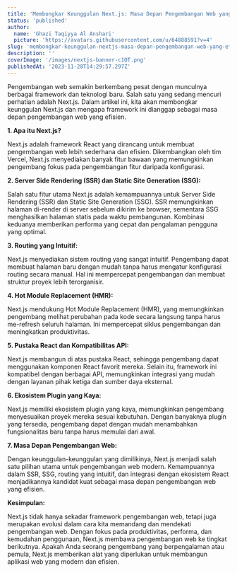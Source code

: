 ```yaml
---
title: 'Membongkar Keunggulan Next.js: Masa Depan Pengembangan Web yang Efisien'
status: 'published'
author:
  name: 'Ghazi Taqiyya Al Anshari'
  picture: 'https://avatars.githubusercontent.com/u/64888591?v=4'
slug: 'membongkar-keunggulan-nextjs-masa-depan-pengembangan-web-yang-efisien'
description: ''
coverImage: '/images/nextjs-banner-c1OT.png'
publishedAt: '2023-11-28T14:29:57.297Z'
---
```


Pengembangan web semakin berkembang pesat dengan munculnya berbagai framework dan teknologi baru. Salah satu yang sedang mencuri perhatian adalah Next.js. Dalam artikel ini, kita akan membongkar keunggulan Next.js dan mengapa framework ini dianggap sebagai masa depan pengembangan web yang efisien.

**1. Apa itu Next.js?**

Next.js adalah framework React yang dirancang untuk membuat pengembangan web lebih sederhana dan efisien. Dikembangkan oleh tim Vercel, Next.js menyediakan banyak fitur bawaan yang memungkinkan pengembang fokus pada pengembangan fitur daripada konfigurasi.

**2. Server Side Rendering (SSR) dan Static Site Generation (SSG):**

Salah satu fitur utama Next.js adalah kemampuannya untuk Server Side Rendering (SSR) dan Static Site Generation (SSG). SSR memungkinkan halaman di-render di server sebelum dikirim ke browser, sementara SSG menghasilkan halaman statis pada waktu pembangunan. Kombinasi keduanya memberikan performa yang cepat dan pengalaman pengguna yang optimal.

**3. Routing yang Intuitif:**

Next.js menyediakan sistem routing yang sangat intuitif. Pengembang dapat membuat halaman baru dengan mudah tanpa harus mengatur konfigurasi routing secara manual. Hal ini mempercepat pengembangan dan membuat struktur proyek lebih terorganisir.

**4. Hot Module Replacement (HMR):**

Next.js mendukung Hot Module Replacement (HMR), yang memungkinkan pengembang melihat perubahan pada kode secara langsung tanpa harus me-refresh seluruh halaman. Ini mempercepat siklus pengembangan dan meningkatkan produktivitas.

**5. Pustaka React dan Kompatibilitas API:**

Next.js membangun di atas pustaka React, sehingga pengembang dapat menggunakan komponen React favorit mereka. Selain itu, framework ini kompatibel dengan berbagai API, memungkinkan integrasi yang mudah dengan layanan pihak ketiga dan sumber daya eksternal.

**6. Ekosistem Plugin yang Kaya:**

Next.js memiliki ekosistem plugin yang kaya, memungkinkan pengembang menyesuaikan proyek mereka sesuai kebutuhan. Dengan banyaknya plugin yang tersedia, pengembang dapat dengan mudah menambahkan fungsionalitas baru tanpa harus memulai dari awal.

**7. Masa Depan Pengembangan Web:**

Dengan keunggulan-keunggulan yang dimilikinya, Next.js menjadi salah satu pilihan utama untuk pengembangan web modern. Kemampuannya dalam SSR, SSG, routing yang intuitif, dan integrasi dengan ekosistem React menjadikannya kandidat kuat sebagai masa depan pengembangan web yang efisien.

**Kesimpulan:**

Next.js tidak hanya sekadar framework pengembangan web, tetapi juga merupakan evolusi dalam cara kita memandang dan mendekati pengembangan web. Dengan fokus pada produktivitas, performa, dan kemudahan penggunaan, Next.js membawa pengembangan web ke tingkat berikutnya. Apakah Anda seorang pengembang yang berpengalaman atau pemula, Next.js memberikan alat yang diperlukan untuk membangun aplikasi web yang modern dan efisien.